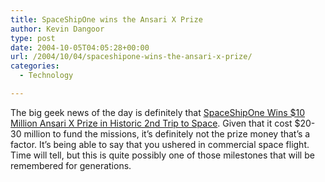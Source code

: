 ```yaml
---
title: SpaceShipOne wins the Ansari X Prize
author: Kevin Dangoor
type: post
date: 2004-10-05T04:05:28+00:00
url: /2004/10/04/spaceshipone-wins-the-ansari-x-prize/
categories:
  - Technology

---
```

The big geek news of the day is definitely that [SpaceShipOne Wins $10 Million Ansari X Prize in Historic 2nd Trip to Space][1]. Given that it cost $20-30 million to fund the missions, it&#8217;s definitely not the prize money that&#8217;s a factor. It&#8217;s being able to say that you ushered in commercial space flight. Time will tell, but this is quite possibly one of those milestones that will be remembered for generations.

 [1]: http://story.news.yahoo.com/news?tmpl=story&cid=96&e=1&u=/space/20041004/sc_space/spaceshiponewins10millionansarixprizeinhistoric2ndtriptospace "Yahoo! News - SpaceShipOne Wins $10 Million Ansari X Prize in Historic 2nd Trip to Space"